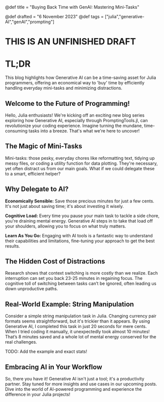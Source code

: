 @def title = "Buying Back Time with GenAI: Mastering Mini-Tasks"
<!-- @def published = "16 November 2023" -->
@def drafted = "6 November 2023"
@def tags = ["julia","generative-AI","genAI","prompting"]

# THIS IS AN UNFINISHED DRAFT

# TL;DR
This blog highlights how Generative AI can be a time-saving asset for Julia programmers, offering an economical way to 'buy' time by efficiently handling everyday mini-tasks and minimizing distractions.

## Welcome to the Future of Programming!

Hello, Julia enthusiasts! We're kicking off an exciting new blog series exploring how Generative AI, especially through PromptingTools.jl, can revolutionize your coding experience. Imagine turning the mundane, time-consuming tasks into a breeze. That's what we're here to uncover!

## **The Magic of Mini-Tasks**

Mini-tasks: those pesky, everyday chores like reformatting text, tidying up messy files, or coding a utility function for data plotting. They're necessary, yet often distract us from our main goals. What if we could delegate these to a smart, efficient helper?

## **Why Delegate to AI?**

**Economically Sensible:** Save those precious minutes for just a few cents. It's not just about saving time; it's about investing it wisely.

**Cognitive Load:** Every time you pause your main task to tackle a side chore, you're draining mental energy. Generative AI steps in to take that load off your shoulders, allowing you to focus on what truly matters.

**Learn As You Go:** Engaging with AI tools is a fantastic way to understand their capabilities and limitations, fine-tuning your approach to get the best results.

## **The Hidden Cost of Distractions**

Research shows that context switching is more costly than we realize. Each interruption can set you back 23-25 minutes in regaining focus. The cognitive toll of switching between tasks can’t be ignored, often leading us down unproductive paths.

## **Real-World Example: String Manipulation**

Consider a simple string manipulation task in Julia. Changing currency pair formats seems straightforward, but it's trickier than it appears. By using Generative AI, I completed this task in just 20 seconds for mere cents. When I tried coding it manually, it unexpectedly took almost 10 minutes! That’s 8 minutes saved and a whole lot of mental energy conserved for the real challenges.

TODO: Add the example and exact stats!

## **Embracing AI in Your Workflow**

So, there you have it! Generative AI isn't just a tool; it's a productivity partner. Stay tuned for more insights and use cases in our upcoming posts. Dive into the world of AI-powered programming and experience the difference in your Julia projects!